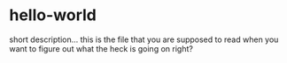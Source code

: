 # hello-world
short description...
this is the file that you are supposed to read when you want to figure out what the heck is going on right?
